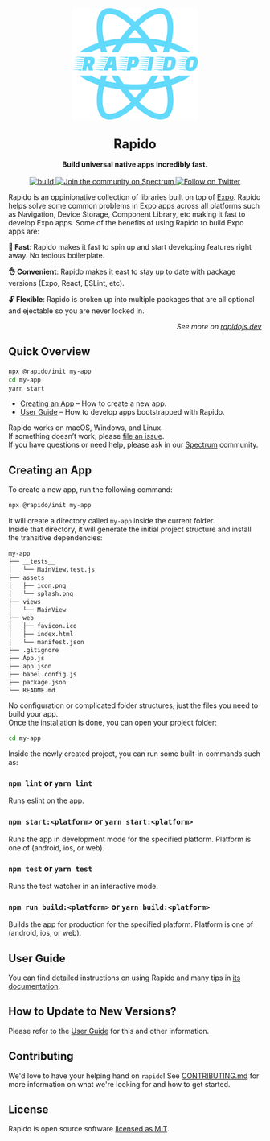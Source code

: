 <p align="center">
  <img alt="rapido" src="logo.svg" width="250">
</p>

<h2 align="center">
  <big>
    <b>Rapido</b>
  </big>
</h2>

<div align="center">
  <strong>
    Build universal native apps incredibly fast.
  </strong>
  <br />
  <br />
  <a href="https://github.com/rapidojs/rapido/actions?workflow=build">
    <img src="https://github.com/rapidojs/rapido/workflows/build/badge.svg" alt="build">
  </a>
  <a href="https://spectrum.chat/rapido">
    <img src="https://withspectrum.github.io/badge/badge.svg" alt="Join the community on Spectrum">
  </a>
  <a href="https://twitter.com/intent/follow?screen_name=rapidojs">
    <img src="https://img.shields.io/twitter/follow/rapidojs.svg?style=social&label=Follow%20@rapidojs" alt="Follow on Twitter">
  </a>
</div>

Rapido is an oppinionative collection of libraries built on top of [Expo](https://expo.io). Rapido helps solve some common problems in Expo apps across all platforms such as Navigation, Device Storage, Component Library, etc making it fast to develop Expo apps. Some of the benefits of using Rapido to build Expo apps are:

**🚀 Fast**: Rapido makes it fast to spin up and start developing features right away. No tedious boilerplate.

**👌 Convenient**: Rapido makes it east to stay up to date with package versions (Expo, React, ESLint, etc).

**🔓 Flexible**: Rapido is broken up into multiple packages that are all optional and ejectable so you are never locked in.

<p align="right"><em>See more on <a href="https://rapidojs.dev">rapidojs.dev</a></em></p>

## Quick Overview

```sh
npx @rapido/init my-app
cd my-app
yarn start
```

- [Creating an App](#creating-an-app) – How to create a new app.
- [User Guide](https://rapidojs.dev/) – How to develop apps bootstrapped with Rapido.

Rapido works on macOS, Windows, and Linux.<br>
If something doesn’t work, please [file an issue](https://github.com/rapidojs/rapido/issues/new).<br>
If you have questions or need help, please ask in our [Spectrum](https://spectrum.chat/rapido) community.

## Creating an App

To create a new app, run the following command:

```sh
npx @rapido/init my-app
```

It will create a directory called `my-app` inside the current folder.<br>
Inside that directory, it will generate the initial project structure and install the transitive dependencies:

```
my-app
├── __tests__
│   └── MainView.test.js
├── assets
│   ├── icon.png
│   └── splash.png
├── views
│   └── MainView
├── web
│   ├── favicon.ico
│   ├── index.html
│   └── manifest.json
├── .gitignore
├── App.js
├── app.json
├── babel.config.js
├── package.json
└── README.md
```

No configuration or complicated folder structures, just the files you need to build your app.<br>
Once the installation is done, you can open your project folder:

```sh
cd my-app
```

Inside the newly created project, you can run some built-in commands such as:

### `npm lint` or `yarn lint`

Runs eslint on the app.

### `npm start:<platform>` or `yarn start:<platform>`

Runs the app in development mode for the specified platform. Platform is one of (android, ios, or web).

### `npm test` or `yarn test`

Runs the test watcher in an interactive mode.

### `npm run build:<platform>` or `yarn build:<platform>`

Builds the app for production for the specified platform. Platform is one of (android, ios, or web).

## User Guide

You can find detailed instructions on using Rapido and many tips in [its documentation](https://rapidojs.dev/).

## How to Update to New Versions?

Please refer to the [User Guide](https://rapidojs.dev/docs/updating-to-new-releases) for this and other information.

## Contributing

We'd love to have your helping hand on `rapido`! See [CONTRIBUTING.md](CONTRIBUTING.md) for more information on what we're looking for and how to get started.

## License

Rapido is open source software [licensed as MIT](https://github.com/rapidojs/rapido/blob/master/LICENSE).
